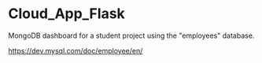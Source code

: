 # Cloud_App_Flask

<p>MongoDB dashboard for a student project using the "employees" database.

https://dev.mysql.com/doc/employee/en/</p>
